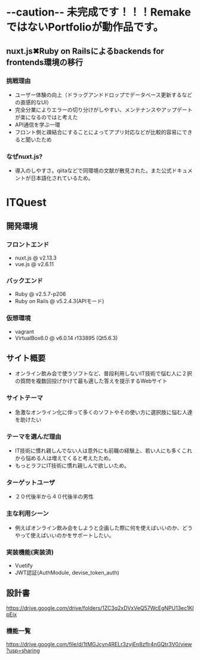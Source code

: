 # --caution-- 未完成です！！！RemakeではないPortfolioが動作品です。

## nuxt.js✖︎Ruby on Railsによるbackends for frontends環境の移行

### 挑戦理由
- ユーザー体験の向上（ドラッグアンドドロップでデータベース更新するなどの直感的なUI）
- 完全分業によりエラーの切り分けがしやすい、メンテナンスやアップデートが楽になるのではと考えた
- API通信を学ぶ一環
- フロント側と疎結合にすることによってアプリ対応などが比較的容易にできると聞いたため

### なぜnuxt.js?
- 導入のしやすさ。qiitaなどで同環境の文献が散見された。また公式ドキュメントが日本語化されているため。

# ITQuest

## 開発環境

### フロントエンド
- nuxt.js @ v2.13.3
- vue.js @ v2.6.11

### バックエンド
- Ruby @ v2.5.7-p206
- Ruby on Rails @ v5.2.4.3(APIモード)

### 仮想環境
- vagrant
- VirtualBox6.0 @ v6.0.14 r133895 (Qt5.6.3)

## サイト概要
- オンライン飲み会で使うソフトなど、普段利用しないIT技術で悩む人に２択の質問を複数回投げかけて最も適した答えを提示するWebサイト

### サイトテーマ
- 急激なオンライン化に伴って多くのソフトやその使い方に選択肢に悩む人達を助けたい

### テーマを選んだ理由
- IT技術に慣れ親しんでない人は意外にも前職の経験上、若い人にも多くこれから悩める人は増えてくると考えたため。
- もっとラフにIT技術に慣れ親しんで欲しいため。

### ターゲットユーザ
- ２０代後半から４０代後半の男性

### 主な利用シーン
- 例えばオンライン飲み会をしようと企画した際に何を使えばいいのか、どうやって使えばいいのかをサポートしたい。

### 実装機能(実装済)

- Vuetify
- JWT認証(AuthModule, devise_token_auth)

## 設計書
https://drive.google.com/drive/folders/1ZC3q2xDVxVeQ57WcEgNPU13ec1KlpEjx

### 機能一覧
https://drive.google.com/file/d/1tMGJcyn4RELr3zyjEn8zflr4nGQtr3V0/view?usp=sharing
